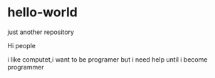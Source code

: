 # hello-world
just another repository

Hi people

i like computet,i want to be programer but i need help until i become programmer
